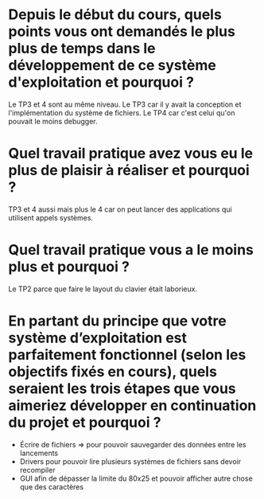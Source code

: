 # Depuis le début du cours, quels points vous ont demandés le plus plus de temps dans le développement de ce système d'exploitation et pourquoi ?
Le TP3 et 4 sont au même niveau. Le TP3 car il y avait la conception et l'implémentation du système de fichiers. Le TP4 car c'est celui qu'on pouvait le moins debugger.
# Quel travail pratique avez vous eu le plus de plaisir à réaliser et pourquoi ?
TP3 et 4 aussi mais plus le 4 car on peut lancer des applications qui utilisent appels systèmes.
# Quel travail pratique vous a le moins plus et pourquoi ?
Le TP2 parce que faire le layout du clavier était laborieux.
# En partant du principe que votre système d’exploitation est parfaitement fonctionnel (selon les objectifs fixés en cours), quels seraient les trois étapes que vous aimeriez développer en continuation du projet et pourquoi ?
- Écrire de fichiers => pour pouvoir sauvegarder des données entre les lancements
- Drivers pour pouvoir lire plusieurs systèmes de fichiers sans devoir recompiler
- GUI afin de dépasser la limite du 80x25 et pouvoir afficher autre chose que des caractères 
